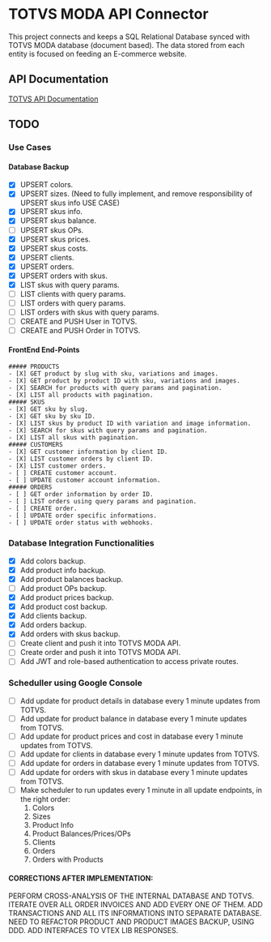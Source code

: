 # TOTVS MODA API Connector

This project connects and keeps a SQL Relational Database synced with TOTVS MODA database (document based). The data stored from each entity is focused on feeding an E-commerce website.

## API Documentation

[TOTVS API Documentation](https://tdn.totvs.com.br/pages/releaseview.action?pageId=532385018)

## TODO

### Use Cases
  #### Database Backup 
  - [X] UPSERT colors.
  - [X] UPSERT sizes. (Need to fully implement, and remove responsibility of UPSERT skus info USE CASE)
  - [X] UPSERT skus info.
  - [X] UPSERT skus balance.
  - [ ] UPSERT skus OPs.
  - [X] UPSERT skus prices.
  - [X] UPSERT skus costs.
  - [X] UPSERT clients.
  - [X] UPSERT orders.
  - [X] UPSERT orders with skus.
  - [X] LIST skus with query params.
  - [ ] LIST clients with query params.
  - [ ] LIST orders with query params.
  - [ ] LIST orders with skus with query params.
  - [ ] CREATE and PUSH User in TOTVS.
  - [ ] CREATE and PUSH Order in TOTVS.

  #### FrontEnd End-Points 
    ##### PRODUCTS
    - [X] GET product by slug with sku, variations and images.
    - [X] GET product by product ID with sku, variations and images.
    - [X] SEARCH for products with query params and pagination.
    - [X] LIST all products with pagination.
    ##### SKUS
    - [X] GET sku by slug.
    - [X] GET sku by sku ID.
    - [X] LIST skus by product ID with variation and image information.
    - [X] SEARCH for skus with query params and pagination.
    - [X] LIST all skus with pagination.
    ##### CUSTOMERS
    - [X] GET customer information by client ID.
    - [X] LIST customer orders by client ID.
    - [X] LIST customer orders.
    - [ ] CREATE customer account.
    - [ ] UPDATE customer account information.
    ##### ORDERS
    - [ ] GET order information by order ID.
    - [ ] LIST orders using query params and pagination.
    - [ ] CREATE order.
    - [ ] UPDATE order specific informations.
    - [ ] UPDATE order status with webhooks.


### Database Integration Functionalities
- [X] Add colors backup.
- [X] Add product info backup.
- [X] Add product balances backup.
- [ ] Add product OPs backup.
- [X] Add product prices backup.
- [X] Add product cost backup.
- [X] Add clients backup.
- [X] Add orders backup.
- [X] Add orders with skus backup.
- [ ] Create client and push it into TOTVS MODA API.
- [ ] Create order and push it into TOTVS MODA API.
- [ ] Add JWT and role-based authentication to access private routes.

### Scheduller using Google Console
- [ ] Add update for product details in database every 1 minute updates from TOTVS.
- [ ] Add update for product balance in database every 1 minute updates from TOTVS.
- [ ] Add update for product prices and cost in database every 1 minute updates from TOTVS.
- [ ] Add update for clients in database every 1 minute updates from TOTVS.
- [ ] Add update for orders in database every 1 minute updates from TOTVS.
- [ ] Add update for orders with skus in database every 1 minute updates from TOTVS.
- [ ] Make scheduler to run updates every 1 minute in all update endpoints, in the right order:
  1. Colors
  2. Sizes
  3. Product Info
  4. Product Balances/Prices/OPs
  5. Clients
  6. Orders
  7. Orders with Products

#### CORRECTIONS AFTER IMPLEMENTATION:
PERFORM CROSS-ANALYSIS OF THE INTERNAL DATABASE AND TOTVS.
ITERATE OVER ALL ORDER INVOICES AND ADD EVERY ONE OF THEM.
ADD TRANSACTIONS AND ALL ITS INFORMATIONS INTO SEPARATE DATABASE.
NEED TO REFACTOR PRODUCT AND PRODUCT IMAGES BACKUP, USING DDD.
ADD INTERFACES TO VTEX LIB RESPONSES.

